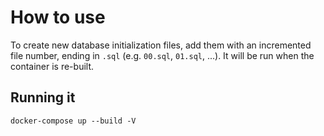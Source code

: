 # How to use

To create new database initialization files, add them with an incremented file number, ending in `.sql` (e.g. `00.sql`, `01.sql`, ...). It will be run when the container is re-built.

## Running it

`docker-compose up --build -V`